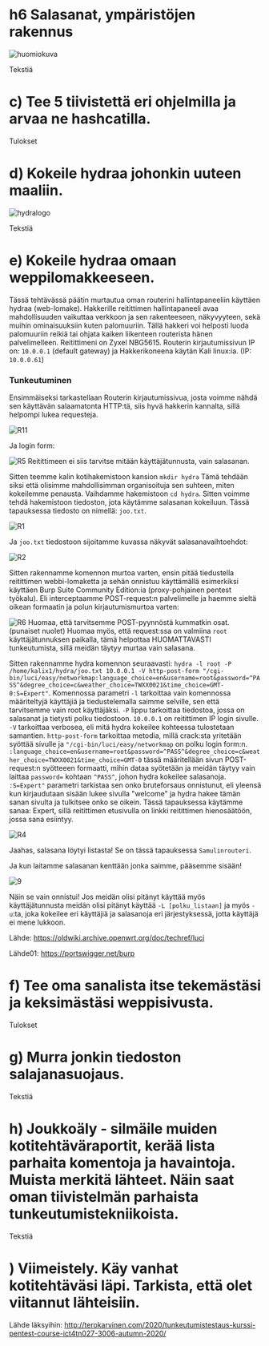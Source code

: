 # h6 Salasanat, ympäristöjen rakennus #

![huomiokuva](https://www.trustnodes.com/wp-content/uploads/2017/11/hack.jpg)

Tekstiä
# c) Tee 5 tiivistettä eri ohjelmilla ja arvaa ne hashcatilla. #

Tulokset

# d) Kokeile hydraa johonkin uuteen maaliin. #
![hydralogo](https://cdn.cyberpunk.rs/wp-content/uploads/2018/07/hydrathc.jpg)

Tekstiä

# e) Kokeile hydraa omaan weppilomakkeeseen. #

Tässä tehtävässä päätin murtautua oman routerini hallintapaneeliin käyttäen hydraa (web-lomake). Hakkerille reitittimen hallintapaneeli avaa mahdollisuuden vaikuttaa verkkoon ja sen rakenteeseen, näkyvyyteen, sekä muihin ominaisuuksiin kuten palomuuriin. Tällä hakkeri voi helposti luoda palomuuriin reikiä tai ohjata kaiken liikenteen routerista hänen palvelimelleen. Reitittimeni on Zyxel NBG5615. Routerin kirjautumissivun IP on: ```10.0.0.1``` (default gateway) ja Hakkerikoneena käytän Kali linux:ia. (IP: ```10.0.0.61```)

### Tunkeutuminen ###

Ensimmäiseksi tarkastellaan Routerin kirjautumissivua, josta voimme nähdä sen käyttävän salaamatonta HTTP:tä, siis hyvä hakkerin kannalta, sillä helpompi lukea requesteja.

![R11](https://github.com/samuli-salonen/-Tunkeutumistestaus-ict4tn027-3006-ti-2020s/blob/main/h6/R11.png)

Ja login form:

![R5](https://github.com/samuli-salonen/-Tunkeutumistestaus-ict4tn027-3006-ti-2020s/blob/main/h6/R5.png)
Reitittimeen ei siis tarvitse mitään käyttäjätunnusta, vain salasanan.


Sitten teemme kalin kotihakemistoon kansion ```mkdir hydra``` Tämä tehdään siksi että olisimme mahdollisimman organisoituja sen suhteen, miten kokeilemme penausta. Vaihdamme hakemistoon ```cd hydra```. Sitten voimme tehdä hakemistoon tiedoston, jota käytämme salasanan kokeiluun. Tässä tapauksessa tiedosto on nimellä: ```joo.txt```.

![R1](https://github.com/samuli-salonen/-Tunkeutumistestaus-ict4tn027-3006-ti-2020s/blob/main/h6/R1.png)

Ja ```joo.txt``` tiedostoon sijoitamme kuvassa näkyvät salasanavaihtoehdot:

![R2](https://github.com/samuli-salonen/-Tunkeutumistestaus-ict4tn027-3006-ti-2020s/blob/main/h6/R2.png)

Sitten rakennamme komennon murtoa varten, ensin pitää tiedustella reitittimen webbi-lomaketta ja sehän onnistuu käyttämällä esimerkiksi käyttäen Burp Suite Community Edition:ia (proxy-pohjainen pentest työkalu). Eli interceptaamme POST-request:n palvelimelle ja haemme sieltä oikean formaatin ja polun kirjautumismurtoa varten:

![R6](https://github.com/samuli-salonen/-Tunkeutumistestaus-ict4tn027-3006-ti-2020s/blob/main/h6/R6.png)
Huomaa, että tarvitsemme POST-pyynnöstä kummatkin osat. (punaiset nuolet) Huomaa myös, että request:ssa on valmiina ```root``` käyttäjätunnuksen paikalla, tämä helpottaa HUOMATTAVASTI tunkeutumista, sillä meidän täytyy murtaa vain salasana.

Sitten rakennamme hydra komennon seuraavasti: ```hydra -l root -P /home/kalix1/hydra/joo.txt 10.0.0.1 -V http-post-form "/cgi-bin/luci/easy/networkmap:language_choice=en&username=root&password=^PASS^&degree_choice=c&weather_choice=TWXX0021&time_choice=GMT-0:S=Expert"```. Komennossa parametri ```-l``` tarkoittaa vain komennossa määriteltyjä käyttäjiä ja tiedustelemalla saimme selville, sen että tarvitsemme vain root käyttäjäksi. ```-P``` lippu tarkoittaa tiedostoa, jossa on salasanat ja tietysti polku tiedostoon. ```10.0.0.1``` on reitittimen IP login sivulle. ```-V``` tarkoittaa verbosea, eli mitä hydra kokeilee kohteessa tulostetaan samantien. ```http-post-form``` tarkoittaa metodia, millä crack:sta yritetään syöttää sivulle ja ```"/cgi-bin/luci/easy/networkmap``` on polku login form:n. ```:language_choice=en&username=root&password=^PASS^&degree_choice=c&weather_choice=TWXX0021&time_choice=GMT-0``` tässä määritellään sivun POST-request:n syötteeen formaatti, mihin dataa syötetään ja meidän täytyy vain laittaa ```password=``` kohtaan ```^PASS^```, johon hydra kokeilee salasanoja. ```:S=Expert"``` parametri tarkistaa sen onko bruteforsaus onnistunut, eli yleensä kun kirjaudutaan sisään lukee sivulla "welcome" ja hydra hakee tämän sanan sivulta ja tulkitsee onko se oikein. Tässä tapauksessa käytämme sanaa: Expert, sillä reitittimen etusivulla on linkki reitittimen hienosäätöön, jossa sana esiintyy.

![R4](https://github.com/samuli-salonen/-Tunkeutumistestaus-ict4tn027-3006-ti-2020s/blob/main/h6/R4.png)

Jaahas, salasana löytyi listasta! Se on tässä tapauksessa ```Samulinrouteri```.


Ja kun laitamme salasanan kenttään jonka saimme, pääsemme sisään!

![9](https://github.com/samuli-salonen/-Tunkeutumistestaus-ict4tn027-3006-ti-2020s/blob/main/h6/R9.png)

Näin se vain onnistui! Jos meidän olisi pitänyt käyttää myös käyttäjätunnusta meidän olisi pitänyt käyttää ```-L [polku_listaan]``` ja myös ```-u```:ta, joka kokeilee eri käyttäjiä ja salasanoja eri järjestyksessä, jotta käyttäjä ei mene lukkoon.




Lähde: https://oldwiki.archive.openwrt.org/doc/techref/luci

Lähde01: https://portswigger.net/burp

# f) Tee oma sanalista itse tekemästäsi ja keksimästäsi weppisivusta. #

Tulokset

# g) Murra jonkin tiedoston salajanasuojaus. #

Tekstiä

# h) Joukkoäly - silmäile muiden kotitehtäväraportit, kerää lista parhaita komentoja ja havaintoja. Muista merkitä lähteet. Näin saat oman tiivistelmän parhaista tunkeutumistekniikoista. #

Tekstiä

# ) Viimeistely. Käy vanhat kotitehtäväsi läpi. Tarkista, että olet viitannut lähteisiin. #



Lähde läksyihin: http://terokarvinen.com/2020/tunkeutumistestaus-kurssi-pentest-course-ict4tn027-3006-autumn-2020/
